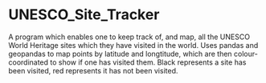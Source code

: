 # UNESCO_Site_Tracker
A program which enables one to keep track of, and map, all the UNESCO World Heritage sites which they have visited in the world.
Uses pandas and geopandas to map points by latitude and longtitude, which are then colour-coordinated to show if one has visited
them. Black represents a site has been visited, red represents it has not been visited.

